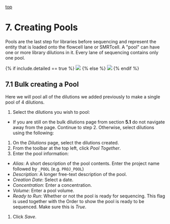 <a name="pools"  href="#" id="toplink">top</a>

# 7. Creating Pools

Pools are the last step for libraries before sequencing and represent the
entity that is loaded onto the flowcell lane or SMRTcell. A "pool" can have one or more
library dilutions in it. Every lane of sequencing contains only one pool.

{% if include.detailed == true %}
<img src="pics/flow-pool.svg"/>
{% else %}
<img src="pics/plain-flow-pool.svg"/>
{% endif %}

## 7.1 Bulk creating a Pool

Here we will pool all of the dilutions we added previously to make a single pool
of 4 dilutions.

1. Select the dilutions you wish to pool:
  * If you are still on the bulk dilutions page from section **5.1** do not navigate away from the page. Continue to step 2. Otherwise, select dilutions using the following:
  1. On the _Dilutions_ page, select the dilutions created.
1. From the toolbar at the top left, click _Pool Together_.
1. Enter the pool information:
  * _Alias_: A short description of the pool contents. Enter the project name
followed by `_POOL` (e.g. `PROJ_POOL`)
  * _Description_: A longer free-text description of the pool.
  * _Creation Date_: Select a date.
  * _Concentration_: Enter a concentration.
  * _Volume_: Enter a pool volume.
  * _Ready to Run_: Whether or not the pool is ready for sequencing. This flag
     is used together with the Order to show the pool is ready to be sequenced.
     Make sure this is _True_.
1. Click _Save_.
